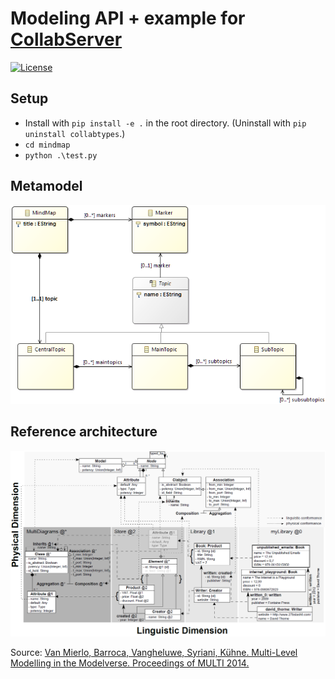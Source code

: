 # Modeling API + example for [CollabServer](https://github.com/collabserver/)

[![License](https://img.shields.io/badge/License-GPL--3.0-blue.svg)](https://www.gnu.org/licenses/gpl-3.0)

## Setup
* Install with `pip install -e .` in the root directory. (Uninstall with `pip uninstall collabtypes`.)
* `cd mindmap`
* `python .\test.py`

## Metamodel

<img src="https://raw.githubusercontent.com/david-istvan/collabserver-modeling/main/mindmap/mindmapMM.png?raw=true"/>

## Reference architecture


<img src="https://raw.githubusercontent.com/david-istvan/collabserver-modeling/main/docs/modelverse.png?raw=true"/>

Source: [Van Mierlo, Barroca, Vangheluwe, Syriani, Kühne. Multi-Level Modelling in the Modelverse. Proceedings of MULTI 2014.](http://miso.es/multi/2014/proceedings_MULTI.pdf#page=89)
